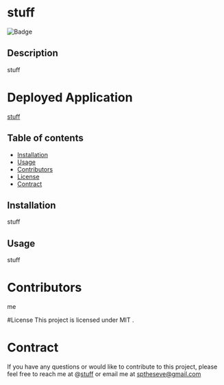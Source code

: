 
  # stuff
  
  ![Badge](https://img.shields.io/badge/License-MIT-yellow.svg)

  ## Description
  stuff

  # Deployed Application 
  [stuff](stuff)
  
  ## Table of contents

  * [Installation](#installation)
  * [Usage](#usage)
  * [Contributors](#contributors)
  * [License](#licence)
  * [Contract](#contract)
  
  ## Installation
  stuff

  ## Usage
  stuff

  # Contributors
  me

  #License
  This project is licensed under MIT .

  # Contract
  If you have any questions or would like to contribute to this project, please feel free to reach me at @[stuff](https://github.com/stuff) or email me at sptheseve@gmail.com


